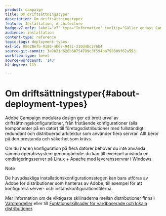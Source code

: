 ```yaml
---
product: campaign
title: Om driftsättningstyper
description: Om driftsättningstyper
feature: Installation, Architecture
badge-v7-only: label="v7" type="Informative" tooltip="Gäller endast Campaign Classic v7"
audience: installation
content-type: reference
topic-tags: deployment-types-
exl-id: 08628efb-9186-4b67-9431-310d4bc276b4
source-git-commit: 3a9b21d626b60754789c3f594ba798309f62a553
workflow-type: tm+mt
source-wordcount: '143'
ht-degree: 11%

---
```


# Om driftsättningstyper{#about-deployment-types}



Adobe Campaign modulära design ger ett brett urval av driftsättningskonfigurationer, från fristående konfigurationer (alla komponenter på en dator) till företagsdistributioner med fullständigt redundant och distribuerad arkitektur som använder flera servrar. Allt beror på den prestanda och säkerhet som krävs.

Om du har en konfiguration på flera datorer behöver du inte använda samma operativsystem genomgående: du kan till exempel använda en omdirigeringsserver på Linux + Apache med leveransservrar i Windows.

>[!NOTE]
>
>De huvudsakliga installationskonfigurationsstegen kan bara utföras av Adobe för distributioner som hanteras av Adobe, till exempel för att konfigurera server- och instanskonfigurationsfilerna.
>
>Mer information om de viktigaste skillnaderna mellan distributioner finns i [Värdmodeller](../../installation/using/hosting-models.md) eller till [Funktionsskillnader för värdbaserade och lokala distributioner](../../installation/using/capability-matrix.md).
